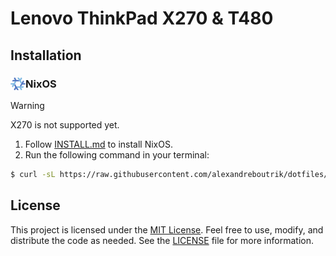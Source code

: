 # Lenovo ThinkPad X270 & T480

## Installation

### <img align="left" width="24px" src="../.media/nix.png"> NixOS

> [!WARNING]
> X270 is not supported yet.

1. Follow [INSTALL.md](INSTALL.md) to install NixOS.
2. Run the following command in your terminal:

```bash
$ curl -sL https://raw.githubusercontent.com/alexandreboutrik/dotfiles/main/leno-thinkpad/install.sh | sudo sh -s -- -install
```

## License

This project is licensed under the [MIT License](https://opensource.org/licenses/MIT). Feel free to use, modify, and distribute the code as needed. See the [LICENSE](../LICENSE) file for more information.
